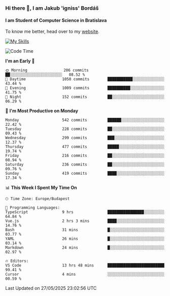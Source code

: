 ### Hi there 👋, I am Jakub 'igniss' Bordáš

#### I am Student of Computer Science in Bratislava
To know me better, head over to my [website](https://bordas.sk).

[![My Skills](https://skillicons.dev/icons?i=js,typescript,html,css,figma,svelte,vue,next,postgresql,nest,express,nodejs)](https://bordas.sk)


<!--START_SECTION:waka-->
![Code Time](http://img.shields.io/badge/Code%20Time-1%2C915%20hrs%2036%20mins-blue)

**I'm an Early 🐤** 

```text
🌞 Morning                206 commits         ██░░░░░░░░░░░░░░░░░░░░░░░   08.52 % 
🌆 Daytime                1050 commits        ███████████░░░░░░░░░░░░░░   43.44 % 
🌃 Evening                1009 commits        ██████████░░░░░░░░░░░░░░░   41.75 % 
🌙 Night                  152 commits         ██░░░░░░░░░░░░░░░░░░░░░░░   06.29 % 
```
📅 **I'm Most Productive on Monday** 

```text
Monday                   542 commits         ██████░░░░░░░░░░░░░░░░░░░   22.42 % 
Tuesday                  228 commits         ██░░░░░░░░░░░░░░░░░░░░░░░   09.43 % 
Wednesday                299 commits         ███░░░░░░░░░░░░░░░░░░░░░░   12.37 % 
Thursday                 477 commits         █████░░░░░░░░░░░░░░░░░░░░   19.74 % 
Friday                   216 commits         ██░░░░░░░░░░░░░░░░░░░░░░░   08.94 % 
Saturday                 236 commits         ██░░░░░░░░░░░░░░░░░░░░░░░   09.76 % 
Sunday                   419 commits         ████░░░░░░░░░░░░░░░░░░░░░   17.34 % 
```


📊 **This Week I Spent My Time On** 

```text
🕑︎ Time Zone: Europe/Budapest

💬 Programming Languages: 
TypeScript               9 hrs               ████████████████░░░░░░░░░   64.84 % 
Vue.js                   2 hrs 3 mins        ████░░░░░░░░░░░░░░░░░░░░░   14.76 % 
Bash                     31 mins             █░░░░░░░░░░░░░░░░░░░░░░░░   03.77 % 
YAML                     26 mins             █░░░░░░░░░░░░░░░░░░░░░░░░   03.14 % 
Markdown                 24 mins             █░░░░░░░░░░░░░░░░░░░░░░░░   02.97 % 

🔥 Editors: 
VS Code                  13 hrs 48 mins      █████████████████████████   99.41 % 
Cursor                   4 mins              ░░░░░░░░░░░░░░░░░░░░░░░░░   00.59 % 
```


 Last Updated on 27/05/2025 23:02:56 UTC
<!--END_SECTION:waka-->
